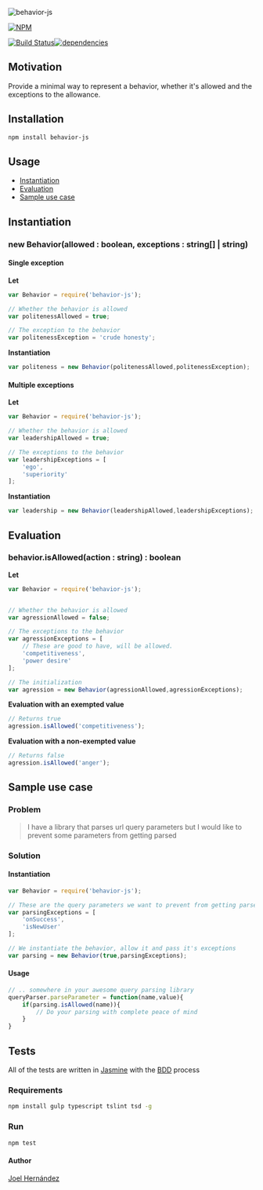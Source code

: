 ![behavior-js](http://oi68.tinypic.com/2naplrs.jpg)

[![NPM](https://nodei.co/npm/behavior-js.png?downloads=true&downloadRank=true&stars=true)](https://nodei.co/npm/behavior-js/)

[![Build Status](https://travis-ci.org/thefabulousdev/behavior-js.svg?branch=master)](https://travis-ci.org/thefabulousdev/behavior-js)[![dependencies](https://david-dm.org/thefabulousdev/behavior-js.svg)](https://david-dm.org/thefabulousdev/behavior-js)

Motivation
--------
Provide a minimal way to represent a behavior, whether it's allowed and the exceptions to the allowance.

Installation
--------

``` bash
npm install behavior-js
```

Usage
--------
* [Instantiation](#instantiation)
* [Evaluation](#evaluation)
* [Sample use case](#sample-use-case)

## Instantiation

### new Behavior(allowed : boolean, exceptions : string[] | string)

#### Single exception

**Let**

``` js
var Behavior = require('behavior-js');

// Whether the behavior is allowed
var politenessAllowed = true;

// The exception to the behavior
var politenessException = 'crude honesty';
```
**Instantiation**
```js
var politeness = new Behavior(politenessAllowed,politenessException);
```

#### Multiple exceptions

**Let**

``` js
var Behavior = require('behavior-js');

// Whether the behavior is allowed
var leadershipAllowed = true;

// The exceptions to the behavior
var leadershipExceptions = [
	'ego',
	'superiority'
];
```
**Instantiation**
```js
var leadership = new Behavior(leadershipAllowed,leadershipExceptions);
```

## Evaluation

### behavior.isAllowed(action : string) : boolean

**Let**

``` js
var Behavior = require('behavior-js');


// Whether the behavior is allowed
var agressionAllowed = false;

// The exceptions to the behavior
var agressionExceptions = [
	// These are good to have, will be allowed.
	'competitiveness',
	'power desire'
];

// The initialization
var agression = new Behavior(agressionAllowed,agressionExceptions);
```
**Evaluation with an exempted value**
```js
// Returns true
agression.isAllowed('competitiveness');
```
**Evaluation with a non-exempted value**
```js
// Returns false
agression.isAllowed('anger');
```
## Sample use case

### Problem

> I have a library that parses url query parameters but I would like to
> prevent some parameters from getting parsed

### Solution

#### Instantiation

```js
var Behavior = require('behavior-js');

// These are the query parameters we want to prevent from getting parsed
var parsingExceptions = [
	'onSuccess',
	'isNewUser'
];

// We instantiate the behavior, allow it and pass it's exceptions
var parsing = new Behavior(true,parsingExceptions);
```

#### Usage

```js
// .. somewhere in your awesome query parsing library
queryParser.parseParameter = function(name,value){
	if(parsing.isAllowed(name)){
		// Do your parsing with complete peace of mind
	}
}
```

## Tests

All of the tests are written in [Jasmine](https://jasmine.github.io/) with the [BDD](https://en.wikipedia.org/wiki/Behavior-driven_development) process

### Requirements

``` bash
npm install gulp typescript tslint tsd -g
```
### Run

``` bash
npm test
```

#### Author

[Joel Hernández](https://github.com/thefabulousdev)
